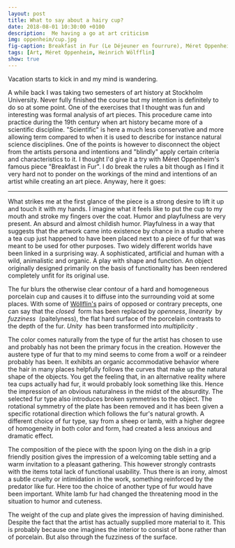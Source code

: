 ```yaml
---
layout: post
title: What to say about a hairy cup?
date: 2018-08-01 10:30:00 +0100
description:  Me having a go at art criticism
img: oppenheim/cup.jpg
fig-caption: Breakfast in Fur (Le Déjeuner en fourrure), Méret Oppenheim
tags: [Art, Méret Oppenheim, Heinrich Wölfflin]
show: true
---
```

Vacation starts to kick in and my mind is wandering.

A while back I was taking two semesters of art history at Stockholm University. Never fully finished the course but my intention is definitely to do so at some point. One of the exercises that I thought was fun and interesting was formal analysis of art pieces. This procedure came into practice during the 19th century when art history became more of a scientific discipline. "Scientific" is here a much less conservative and more allowing term compared to when it is used to describe for instance natural science disciplines. One of the points is however to disconnect the object from the artists persona and intentions and "blindly" apply certain criteria and characteristics to it. I thought I'd give it a try with Méret Oppenheim's famous piece "Breakfast in Fur". I do break the rules a bit though as I find it very hard not to ponder on the workings of the mind and intentions of an artist while creating an art piece. Anyway, here it goes:

---

What strikes me at the first glance of the piece is a strong desire to lift it up and touch it with my hands. I imagine what it feels like to put the cup to my mouth and stroke my fingers over the coat. Humor and playfulness are very present. An absurd and almost childish humor. Playfulness in a way that suggests that the artwork came into existence by chance in a studio where a tea cup just happened to have been placed next to a piece of fur  that was meant to be used for other purposes. Two widely different worlds have been linked in a surprising way. A sophisticated, artificial and human with a wild, animalistic and organic. A play with shape and function. An object originally designed primarily on the basis of functionality has been rendered completely unfit for its original use.

The fur blurs the otherwise clear contour of a hard and homogeneous porcelain cup and causes it to diffuse into the surrounding void at some places. With some of [Wöllflin's](https://en.wikipedia.org/wiki/Heinrich_W%C3%B6lfflin) pairs of opposed or contrary precepts, one can say that the _closed_&nbsp; form has been replaced by _openness_, _linearity_&nbsp; by _fuzziness_&nbsp; (paitelyness), the flat hard surface of the porcelain contrasts to the depth of the fur. _Unity_&nbsp; has been transformed into _multiplicity_&nbsp;. 

The color comes naturally from the type of fur the artist has chosen to use and probably has not been the primary focus in the creation. However the austere type of fur that to my mind seems to come from a wolf or a reindeer probably has been. It exhibits an organic accommodative behavior where the hair in many places helpfully follows the curves that make up the natural shape of the objects. You get the feeling that, in an alternative reality where tea cups actually had fur, it would probably look something like this. Hence the impression of an obvious naturalness in the midst of the absurdity. The selected fur type also introduces broken symmetries to the object. The rotational symmetry of the plate has been removed and it has been given a specific rotational direction which follows the fur's natural growth. A different choice of fur type, say from a sheep or lamb, with a higher degree of homogeneity in both color and form, had created a less anxious and dramatic effect. 

The composition of the piece with the spoon lying on the dish in a grip friendly position gives the impression of a welcoming table setting and a warm invitation to a pleasant gathering. This however strongly contrasts with the items total lack of functional usability. Thus there is an irony, almost a subtle cruelty or intimidation in the work, something reinforced by the predator like fur. Here too the choice of another type of fur would have been important. White lamb fur had changed the threatening mood in the situation to humor and cuteness. 

The weight of the cup and plate gives the impression of having diminished. Despite the fact that the artist has actually supplied more material to it. This is probably because one imagines the interior to consist of bone rather than of porcelain. But also through the fuzziness of the surface.

